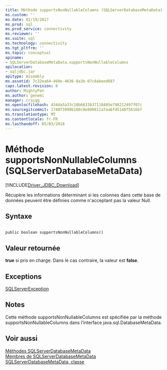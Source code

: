 ```yaml
---
title: Méthode supportsNonNullableColumns (SQLServerDatabaseMetaData) | Documents Microsoft
ms.custom: ''
ms.date: 01/19/2017
ms.prod: sql
ms.prod_service: connectivity
ms.reviewer: ''
ms.suite: sql
ms.technology: connectivity
ms.tgt_pltfrm: ''
ms.topic: conceptual
apiname:
- SQLServerDatabaseMetaData.supportsNonNullableColumns
apilocation:
- sqljdbc.jar
apitype: Assembly
ms.assetid: 7c32ea64-460e-4636-8a3b-07c8abeed687
caps.latest.revision: 8
author: MightyPen
ms.author: genemi
manager: craigg
ms.openlocfilehash: 434da5a33c18b6633b37110405e798212497f07c
ms.sourcegitcommit: 1740f3090b168c0e809611a7aa6fd514075616bf
ms.translationtype: MT
ms.contentlocale: fr-FR
ms.lasthandoff: 05/03/2018
---
```

# <a name="supportsnonnullablecolumns-method-sqlserverdatabasemetadata"></a>Méthode supportsNonNullableColumns (SQLServerDatabaseMetaData)
[!INCLUDE[Driver_JDBC_Download](../../../includes/driver_jdbc_download.md)]

  Récupère les informations déterminant si les colonnes dans cette base de données peuvent être définies comme n'acceptant pas la valeur Null.  
  
## <a name="syntax"></a>Syntaxe  
  
```  
  
public boolean supportsNonNullableColumns()  
```  
  
## <a name="return-value"></a>Valeur retournée  
 **true** si pris en charge. Dans le cas contraire, la valeur est **false**.  
  
## <a name="exceptions"></a>Exceptions  
 [SQLServerException](../../../connect/jdbc/reference/sqlserverexception-class.md)  
  
## <a name="remarks"></a>Notes  
 Cette méthode supportsNonNullableColumns est spécifiée par la méthode supportsNonNullableColumns dans l’interface java.sql.DatabaseMetaData.  
  
## <a name="see-also"></a>Voir aussi  
 [Méthodes SQLServerDatabaseMetaData](../../../connect/jdbc/reference/sqlserverdatabasemetadata-methods.md)   
 [Membres de SQLServerDatabaseMetaData](../../../connect/jdbc/reference/sqlserverdatabasemetadata-members.md)   
 [SQLServerDatabaseMetaData, classe](../../../connect/jdbc/reference/sqlserverdatabasemetadata-class.md)  
  
  
